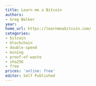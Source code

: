 ```yaml
---
title: Learn me a Bitcoin
authors:
- Greg Walker
year:
home_url: https://learnmeabitcoin.com/
categories:
- bitcoin
- blockchain
- double-spend
- mining
- proof-of-waste
- sha256
- free
prices: 'online: free'
editor: Self Published
---
```

